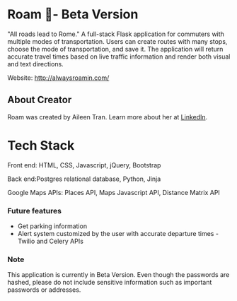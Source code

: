 # Roam 🚀- Beta Version
"All roads lead to Rome." A full-stack Flask application for commuters with multiple modes of transportation. Users can create routes with many stops, choose the mode of transportation, and save it. The application will return accurate travel times based on live traffic information and render both visual and text directions. 

Website: http://alwaysroamin.com/

## About Creator
Roam was created by Aileen Tran. Learn more about her at [LinkedIn](https://www.linkedin.com/in/aileentran27/).

# Tech Stack
Front end: HTML, CSS, Javascript, jQuery, Bootstrap

Back end:Postgres relational database, Python, Jinja

Google Maps APIs: Places API, Maps Javascript API, Distance Matrix API

### Future features

- Get parking information
- Alert system customized by the user with accurate departure times - Twilio and Celery APIs

### Note
This application is currently in Beta Version. Even though the passwords are hashed, please do not include sensitive information such as important passwords or addresses. 
